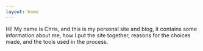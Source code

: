 ```yaml
---
layout: home
---
```


Hi! My name is Chris, and this is my personal site and blog, it contains some information about me, how I put the site together, reasons for the choices made, and the tools used in the process. 